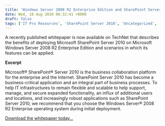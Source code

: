 ```yaml
---
title: 'Windows Server 2008 R2 Enterprise Edition and SharePoint Server 2010 Better Together Whitepaper'
date: Wed, 18 Aug 2010 08:32:41 +0000
draft: false
tags: ['IT Pro Resources', 'SharePoint Server 2010', 'Uncategorized', 'Windows Server 2008']
---
```


A recently published whitepaper is now available on TechNet that describes the benefits of deploying Microsoft SharePoint Server 2010 on Microsoft Windows Server 2008 R2 Enterprise Edition and scenarios in which its features can be applied.

**Excerpt**

Microsoft® SharePoint® Server 2010 is the business collaboration platform for the enterprise and the Internet. SharePoint Server 2010 has become a business-critical application and an integral part of business processes. To help IT infrastructures to remain flexible and scalable to help support, manage, and secure expanded functionality, an influx of additional users and locations, and increasingly robust applications such as SharePoint Server 2010, we recommend that you choose the Windows Server® 2008 R2 Enterprise operating system during initial deployment.

[Download the whitepaper today…](http://www.microsoft.com/downloads/details.aspx?displaylang=en&FamilyID=49636f33-5e3b-47ee-9020-8e9a0c9e75ce)